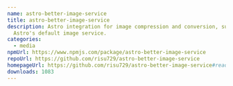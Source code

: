 ```yaml
---
name: astro-better-image-service
title: astro-better-image-service
description: Astro integration for image compression and conversion, superseding
  Astro's default image service.
categories:
  - media
npmUrl: https://www.npmjs.com/package/astro-better-image-service
repoUrl: https://github.com/risu729/astro-better-image-service
homepageUrl: https://github.com/risu729/astro-better-image-service#readme
downloads: 1083
---
```

